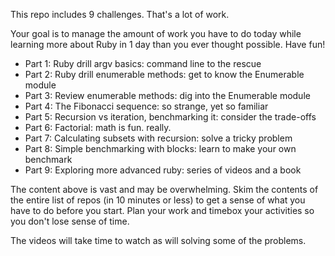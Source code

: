 This repo includes 9 challenges.  That's a lot of work.

Your goal is to manage the amount of work you have to do today while learning more about Ruby in 1 day than you ever thought possible.  Have fun!

- Part 1: Ruby drill argv basics: command line to the rescue  
- Part 2: Ruby drill enumerable methods: get to know the Enumerable module  
- Part 3: Review enumerable methods: dig into the Enumerable module  
- Part 4: The Fibonacci sequence: so strange, yet so familiar  
- Part 5: Recursion vs iteration, benchmarking it: consider the trade-offs  
- Part 6: Factorial: math is fun. really.  
- Part 7: Calculating subsets with recursion: solve a tricky problem  
- Part 8: Simple benchmarking with blocks: learn to make your own benchmark  
- Part 9: Exploring more advanced ruby: series of videos and a book  


The content above is vast and may be overwhelming.  Skim the contents of the entire list of repos (in 10 minutes or less) to get a sense of what you have to do before you start.  Plan your work and timebox your activities so you don't lose sense of time.

The videos will take time to watch as will solving some of the problems.
